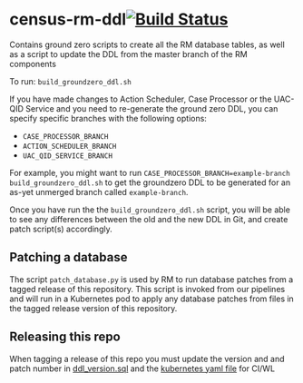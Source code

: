 # census-rm-ddl[![Build Status](https://travis-ci.com/ONSdigital/census-rm-ddl.svg?branch=master)](https://travis-ci.com/ONSdigital/census-rm-ddl)
Contains ground zero scripts to create all the RM database tables, as well as a script to update the DDL from the master branch of the RM components

To run:
`build_groundzero_ddl.sh`

If you have made changes to Action Scheduler, Case Processor or the UAC-QID Service and you need to re-generate the ground zero DDL, you can specify specific branches with the following options:
- `CASE_PROCESSOR_BRANCH`
- `ACTION_SCHEDULER_BRANCH`
- `UAC_QID_SERVICE_BRANCH`

For example, you might want to run `CASE_PROCESSOR_BRANCH=example-branch build_groundzero_ddl.sh` to get the groundzero DDL to be generated for an as-yet unmerged branch called `example-branch`.

Once you have run the the `build_groundzero_ddl.sh` script, you will be able to see any differences between the old and the new DDL in Git, and create patch script(s) accordingly.

## Patching a database
The script `patch_database.py` is used by RM to run database patches from a tagged release of this repository. This script is invoked from our pipelines and will run in a Kubernetes pod to apply any database patches from files in the tagged release version of this repository.

## Releasing this repo
When tagging a release of this repo you must update the version and and patch number in [ddl_version.sql](groundzero_ddl/ddl_version.sql) and the [kubernetes yaml file](https://github.com/ONSdigital/census-rm-kubernetes/tree/master/optional/census-rm-ddl-pod.yml) for CI/WL
